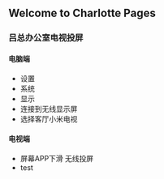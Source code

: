 ## Welcome to Charlotte Pages

### 吕总办公室电视投屏

#### 电脑端

- 设置
- 系统
- 显示
- 连接到无线显示屏
- 选择客厅小米电视

#### 电视端

- 屏幕APP下滑 无线投屏
- test